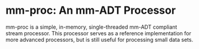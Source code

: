 # mm-proc: An mm-ADT Processor

mm-proc is a simple, in-memory, single-threaded mm-ADT compliant stream processor. This processor serves as a reference
implementation for more advanced processors, but is still useful for processing small data sets.